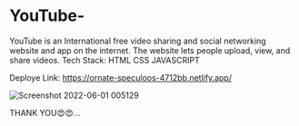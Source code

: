 # YouTube-
YouTube is an International free video sharing and social networking website and app on the internet. The website lets people upload, view, and share videos.
Tech Stack: HTML
            CSS
            JAVASCRIPT
            
 Deploye Link: https://ornate-speculoos-4712bb.netlify.app/
 
![Screenshot 2022-06-01 005129](https://user-images.githubusercontent.com/99734340/171268154-df660043-a954-4d87-9b63-459e471e5e3d.png)



THANK YOU😍😍...
            
